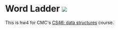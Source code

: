 # Word Ladder ![](https://travis-ci.org/cmorris21/word_ladder)

This is hw4 for CMC's [CS46: data structures](https://github.com/mikeizbicki/cmc-csci046) course.
